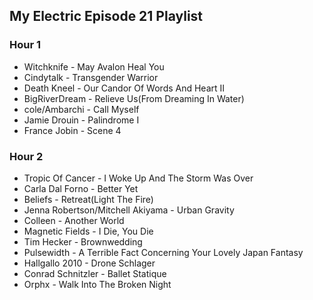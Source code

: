 ## My Electric Episode 21 Playlist

### Hour 1
* Witchknife - May Avalon Heal You
* Cindytalk - Transgender Warrior
* Death Kneel - Our Candor Of Words And Heart II
* BigRiverDream - Relieve Us(From Dreaming In Water)
* cole/Ambarchi - Call  Myself
* Jamie Drouin - Palindrome I
* France Jobin - Scene 4

### Hour 2

* Tropic Of Cancer - I Woke Up And The Storm Was Over
* Carla Dal Forno - Better Yet
* Beliefs - Retreat(Light The Fire)
* Jenna Robertson/Mitchell Akiyama - Urban Gravity
* Colleen - Another World
* Magnetic Fields - I Die, You Die
* Tim Hecker - Brownwedding
* Pulsewidth - A Terrible Fact Concerning Your Lovely Japan Fantasy
* Hallgallo 2010 - Drone Schlager
* Conrad Schnitzler - Ballet Statique
* Orphx - Walk Into The Broken Night